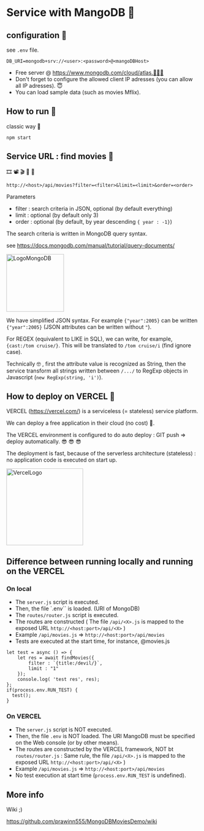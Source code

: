 # Service with MangoDB 🐩

## configuration 🐩

see `.env` file.


```
DB_URI=mongodb+srv://<user>:<password>@<mangoDBHost>
```


* Free server @ https://www.mongodb.com/cloud/atlas.🥳🥳🥳
* Don't forget to configure the allowed client IP adresses (you can allow all IP adresses). 😇
* You can load sample data (such as movies Mflix).


## How to run 🐩

classic way 🎄

```
npm start
```

## Service URL : find movies 🐩

🎞️   📽️  🎬   🎥   🎦 

```
http://<host>/api/movies?filter=<filter>&limit=<limit>&order=<order>
```

Parameters 
* filter : search criteria in JSON, optional (by default everything)
* limit : optional (by default only 3)
* order : optional (by default, by year descending `{ year : -1}`)

The search criteria is written in MongoDB query syntax.

see https://docs.mongodb.com/manual/tutorial/query-documents/

<img src="https://webassets.mongodb.com/_com_assets/cms/MongoDB_Logo_FullColorBlack_RGB-4td3yuxzjs.png" width="150" alt="LogoMongoDB" >


We have simplified JSON syntax. For example `{"year":2005}` can be written `{"year":2005}` 
(JSON attributes can be written without `"`).

For REGEX (equivalent to LIKE in SQL), we can write, for example, `{cast:/tom cruise/}`.  This will be translated to `/tom cruise/i` (find ignore case).

Technically 🤓 , first the attribute value is recognized as String, then the service transform all strings written between `/.../` to RegExp objects in Javascript (`new RegExp(string, 'i')`).



## How to deploy on VERCEL 🐩



VERCEL (https://vercel.com/) is a serviceless (= stateless) service platform.

We can deploy a free application in their cloud (no cost) 🐤.

The VERCEL environment is configured to do auto deploy : GIT push => deploy automatically. 😎 😎 😎

The deployment is fast, because of the serverless architecture (stateless) : no application code is executed on start up.

<img src="https://ahmadawais.com/wp-content/uploads/2020/04/vercel.jpg" alt="VercelLogo" width=200 />

## Difference between running locally and running on the VERCEL

### On local

* The `server.js` script is executed.
* Then, the file `.env`` is loaded. (URI of MongoDB)
* The `routes/router.js` script is executed.
* The routes are constructed ( The file `/api/<X>.js` is mapped to the exposed URL `http://<host:port>/api/<X>` )
*   Example `/api/movies.js` => `http://<host:port>/api/movies`
* Tests are executed at the start time, for instance, @movies.js

```
let test = async () => {
	let res = await findMovies({
		filter : `{title:/devil/}`,
		limit : "1"
	});
	console.log( 'test res', res);
};
if(process.env.RUN_TEST) {
  test();
}

```


### On VERCEL

* The `server.js` script is NOT executed.
* Then, the file `.env` is NOT loaded. The URI MangoDB must be specified on the Web console (or by other means).
* The routes are constructed by the VERCEL framework, NOT bt `routes/router.js` : Same rule, the file `/api/<X>.js` is mapped to the exposed URL `http://<host:port>/api/<X>` )
*   Example `/api/movies.js` => `http://<host:port>/api/movies`
* No test execution at start time (`process.env.RUN_TEST` is undefined).

## More info

Wiki ;)

https://github.com/prawinn555/MongoDBMoviesDemo/wiki

